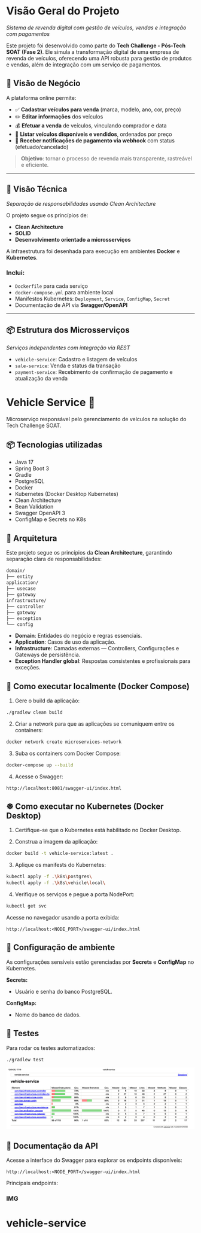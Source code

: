 
# Visão Geral do Projeto


*Sistema de revenda digital com gestão de veículos, vendas e integração com pagamentos*

Este projeto foi desenvolvido como parte do **Tech Challenge - Pós-Tech SOAT (Fase 2)**. Ele simula a transformação digital de uma empresa de revenda de veículos, oferecendo uma API robusta para gestão de produtos e vendas, além de integração com um serviço de pagamentos.



## 🎯 Visão de Negócio

A plataforma online permite:

- ✅ **Cadastrar veículos para venda** (marca, modelo, ano, cor, preço)
- ✏️ **Editar informações** dos veículos
- 💰 **Efetuar a venda** de veículos, vinculando comprador e data
- 📃 **Listar veículos disponíveis e vendidos**, ordenados por preço
- 🔄 **Receber notificações de pagamento via webhook** com status (efetuado/cancelado)

> **Objetivo**: tornar o processo de revenda mais transparente, rastreável e eficiente.

---

## 🧱 Visão Técnica

*Separação de responsabilidades usando Clean Architecture*

O projeto segue os princípios de:
- **Clean Architecture**
- **SOLID**
- **Desenvolvimento orientado a microsserviços**


A infraestrutura foi desenhada para execução em ambientes **Docker** e **Kubernetes**.

### Inclui:
- `Dockerfile` para cada serviço
- `docker-compose.yml` para ambiente local
- Manifestos Kubernetes: `Deployment`, `Service`, `ConfigMap`, `Secret`
- Documentação de API via **Swagger/OpenAPI**

---

## 📦 Estrutura dos Microsserviços

*Serviços independentes com integração via REST*

- `vehicle-service`: Cadastro e listagem de veículos
- `sale-service`: Venda e status da transação
- `payment-service`: Recebimento de confirmação de pagamento e atualização da venda





# Vehicle Service 🚗

Microserviço responsável pelo gerenciamento de veículos na solução do Tech Challenge SOAT.

## 📦 Tecnologias utilizadas

- Java 17
- Spring Boot 3
- Gradle
- PostgreSQL
- Docker
- Kubernetes (Docker Desktop Kubernetes)
- Clean Architecture
- Bean Validation
- Swagger OpenAPI 3
- ConfigMap e Secrets no K8s

## 🧩 Arquitetura

Este projeto segue os princípios da **Clean Architecture**, garantindo separação clara de responsabilidades:

```
domain/
├── entity
application/
├── usecase
├── gateway
infrastructure/
├── controller
├── gateway
├── exception
└── config
```

- **Domain**: Entidades do negócio e regras essenciais.
- **Application**: Casos de uso da aplicação.
- **Infrastructure**: Camadas externas — Controllers, Configurações e Gateways de persistência.
- **Exception Handler global**: Respostas consistentes e profissionais para exceções.

## 🚀 Como executar localmente (Docker Compose)

1. Gere o build da aplicação:

```bash
./gradlew clean build
```

2. Criar a network para que as aplicações se comuniquem entre os containers:


```bash
docker network create microservices-network
```

3. Suba os containers com Docker Compose:

```bash
docker-compose up --build
```

4. Acesse o Swagger:

```
http://localhost:8081/swagger-ui/index.html
```

## ☸️ Como executar no Kubernetes (Docker Desktop)

1. Certifique-se que o Kubernetes está habilitado no Docker Desktop.

2. Construa a imagem da aplicação:

```bash
docker build -t vehicle-service:latest .
```

3. Aplique os manifests do Kubernetes:

```bash
kubectl apply -f .\k8s\postgres\
kubectl apply -f .\k8s\vehicle\local\
```

4. Verifique os serviços e pegue a porta NodePort:

```bash
kubectl get svc
```

Acesse no navegador usando a porta exibida:

```
http://localhost:<NODE_PORT>/swagger-ui/index.html
```

## 🔐 Configuração de ambiente

As configurações sensíveis estão gerenciadas por **Secrets** e **ConfigMap** no Kubernetes.

**Secrets:**
- Usuário e senha do banco PostgreSQL.

**ConfigMap:**
- Nome do banco de dados.

## 🧪 Testes

Para rodar os testes automatizados:

```bash
./gradlew test
```
![Cobertura de Testes](images/Cobertura%20de%20Testes%20-%20vehicle-service.png)

## 📖 Documentação da API

Acesse a interface do Swagger para explorar os endpoints disponíveis:

```
http://localhost:<NODE_PORT>/swagger-ui/index.html
```

Principais endpoints:
### IMG

# vehicle-service
